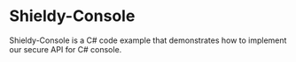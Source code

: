 # Shieldy-Console
Shieldy-Console is a C# code example that demonstrates how to implement our secure API for C# console.
